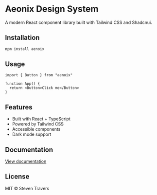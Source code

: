 # Aeonix Design System

A modern React component library built with Tailwind CSS and Shadcnui.

## Installation

```bash
npm install aenoix
```

## Usage

```tsx
import { Button } from "aenoix"

function App() {
  return <Button>Click me</Button>
}
```

## Features

- Built with React + TypeScript
- Powered by Tailwind CSS
- Accessible components
- Dark mode support

## Documentation

[View documentation](link-to-your-docs)

## License

MIT © Steven Travers
